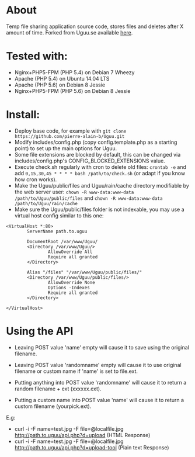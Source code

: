 # About
Temp file sharing application source code, stores files and deletes after X amount of time. Forked from Uguu.se available [here](https://github.com/nokonoko/uguu).

# Tested with:
* Nginx+PHP5-FPM (PHP 5.4) on Debian 7 Wheezy
* Apache (PHP 5.4) on Ubuntu 14.04 LTS
* Apache (PHP 5.6) on Debian 8 Jessie
* Nginx+PHP5-FPM (PHP 5.6) on Debian 8 Jessie

# Install:

* Deploy base code, for example with `git clone https://github.com/pierre-alain-b/Uguu.git`
* Modify includes/config.php (copy config.template.php as a starting point) to set up the main options for Uguu.
* Some file extensions are blocked by default, this can be changed via includes/config.php's CONFIG_BLOCKED_EXTENSIONS value.
* Execute check.sh regularly with cron to delete old files: `crontab -e` and add `0,15,30,45 * * * * bash /path/to/check.sh` (or adapt if you know how cron works).
* Make the Uguu/public/files and Uguu/rain/cache directory modifiable by the web server user:
`chown -R www-data:www-data /path/to/Uguu/public/files` and `chown -R www-data:www-data /path/to/Uguu/rain/cache`
* Make sure the Uguu/public/files folder is not indexable, you may use a virtual host config similar to this one:

```
<VirtualHost *:80>
        ServerName path.to.uguu

        DocumentRoot /var/www/Uguu/
        <Directory /var/www/Uguu/>
                AllowOverride All
                Require all granted
        </Directory>

        Alias "/files" "/var/www/Uguu/public/files/"
        <Directory /var/www/Uguu/public/files/>
                AllowOverride None
                Options -Indexes
                Require all granted
        </Directory>

</VirtualHost>
```

# Using the API

  * Leaving POST value 'name' empty will cause it to save using the original filename.
  * Leaving POST value 'randomname' empty will cause it to use original filename or custom name if 'name' is set to file.ext.

  * Putting anything into POST value 'randomname' will cause it to return a random filename + ext (xxxxxx.ext).
  * Putting a custom name into POST value 'name' will cause it to return a custom filename (yourpick.ext).

  E.g:
  * curl -i -F name=test.jpg -F file=@localfile.jpg http://path.to.uguu/api.php?d=upload (HTML Response)
  * curl -i -F name=test.jpg -F file=@localfile.jpg http://path.to.uguu/api.php?d=upload-tool (Plain text Response)
